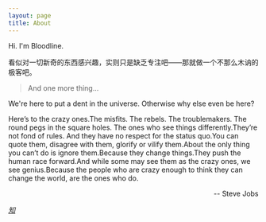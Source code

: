 ```yaml
---
layout: page
title: About
---
```



<p>Hi. I'm Bloodline. </p> 

<p>看似对一切新奇的东西感兴趣，实则只是缺乏专注吧——那就做一个不那么木讷的极客吧。</p>

<blockquote>
    And one more thing...
</blockquote>

<p>
We're here to put a dent in the universe. Otherwise why else even be here?
</p>

<p>
Here’s to the crazy ones.The misfits. The rebels. The troublemakers. The round pegs in the square holes. The ones who see things differently.They’re not fond of rules. And they have no respect for the status quo.You can quote them, disagree with them, glorify or vilify them.About the only thing you can’t do is ignore them.Because they change things.They push the human race forward.And while some may see them as the crazy ones, we see genius.Because the people who are crazy enough to think they can change the world, are the ones who do.
</p>

<p style="text-align:right;">
-- Steve Jobs
</p>

<p class="social-icons">
  <a href="https://github.com/lettleprince"><i class="fa fa-github fa-2x"></i></a>
  <a href="https://plus.google.com/107331746441808864691?rel=author"><i class="fa fa-plus fa-2x"></i></a>
  <a href="https://www.zhihu.com/people/ibloodline"><i class="fa fa-2x">知</i></a>
  <a href="https://twitter.com/ibl00dline"><i class="fa fa-twitter fa-2x"></i></a>
  <a href="https://www.facebook.com/ibloodline"><i class="fa fa-facebook fa-2x"></i></a>
  <a href="http://stackoverflow.com/users/4172900/tony-han"><i class="fa fa-stack-overflow fa-2x"></i></a>
  <a href="https://bitbucket.org/lettleprince"><i class="fa fa-bitbucket fa-2x"></i></a>
  <!-- <a href="https://instagram.com/lettleprince/"><i class="fa fa-instagram fa-2x"></i></a> -->
</p>
